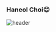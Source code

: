### Haneol Choi😊
![header](https://capsule-render.vercel.app/api?type=wave&color=auto&height=300&section=header&text=capsule%20render&fontSize=90)
